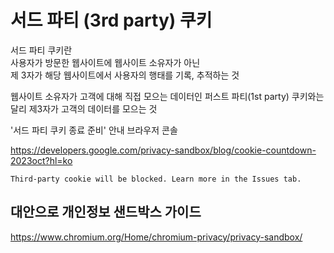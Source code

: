# 서드 파티 (3rd party) 쿠키

서드 파티 쿠키란  
사용자가 방문한 웹사이트에 웹사이트 소유자가 아닌  
제 3자가 해당 웹사이트에서 사용자의 행태를 기록, 추적하는 것

웹사이트 소유자가 고객에 대해 직접 모으는 데이터인 퍼스트 파티(1st party) 쿠키와는 달리 제3자가 고객의 데이터를 모으는 것

'서드 파티 쿠키 종료 준비' 안내 브라우저 콘솔

https://developers.google.com/privacy-sandbox/blog/cookie-countdown-2023oct?hl=ko

```
Third-party cookie will be blocked. Learn more in the Issues tab.
```

## 대안으로 개인정보 샌드박스 가이드

https://www.chromium.org/Home/chromium-privacy/privacy-sandbox/
